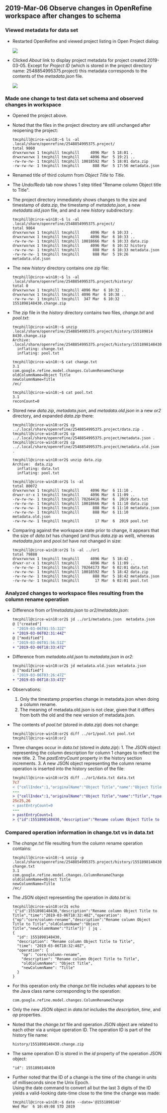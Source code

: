 
## 2019-Mar-06  Observe changes in OpenRefine workspace after changes to schema

### Viewed metadata for data set
- Restarted OpenRefine and viewed project listing in Open Project dialog:

	![](https://lh3.googleusercontent.com/X19xzIS_k1ay1dm74wDv0uZWVJGqn_8IQv1fgx4u9xozj3ToABTwInzlcsdx_Ip0Pm--6RtNtjd-vxgKyZNj0_I1qsodtNH3XKA966tD-tHNAoa_63PMuS57XbNmQ-x6MJsy-Y7j)

- Clicked *About* link to display project metadata for project created 2019-03-05.  Except for *Project ID* (which is stored in the project directory name:  2548854995375.project) this metadata corresponds to the contents of the *metadata.json* file.

	![](https://lh4.googleusercontent.com/8alFCGCglrxk-SnnyOLLmmjMdzjagVmhsE5krD4l_IjkgSK0EK7JK4Az6x3KiLV3AASPBSofG4FNbu9wXi8JKVrYR_HDVwin8bkrWGz2-P1r2V1HRAri4_SUzG8NFK4IVR3n6u2p)

### Made one change to test data set schema and observed changes in workspace
- Opened the project above.
- Noted that the files in the project directory are still unchanged after reopening the project:

    ```console
    tmcphill@circe-win10:~$ ls -al .local/share/openrefine/2548854995375.project/
    total 9860
    drwxrwxrwx 1 tmcphill tmcphill     4096 Mar  5 18:01 .
    drwxrwxrwx 1 tmcphill tmcphill     4096 Mar  5 19:21 ..
    -rw-rw-rw- 1 tmcphill tmcphill 10018592 Mar  5 18:01 data.zip
    -rw-rw-rw- 1 tmcphill tmcphill      888 Mar  5 17:56 metadata.json
    ```
- Renamed title of third column from *Object Title* to *Title.*
- The *Undo/Redo* tab now shows 1 step titled "Rename column Object title to Title".

- The project directory immediately shows changes to the size and timestamp of *data.zip*, the timestamp of *metadata.json*, a new *metadata.old.json* file, and and a new *history* subdirectory:

    ```console
    tmcphill@circe-win10:~$ ls -al .local/share/openrefine/2548854995375.project/
    total 9864
    drwxrwxrwx 1 tmcphill tmcphill     4096 Mar  6 10:33 .
    drwxrwxrwx 1 tmcphill tmcphill     4096 Mar  6 10:33 ..
    -rw-rw-rw- 1 tmcphill tmcphill 10018666 Mar  6 10:33 data.zip
    drwxrwxrwx 1 tmcphill tmcphill     4096 Mar  6 10:32 history
    -rw-rw-rw- 1 tmcphill tmcphill      888 Mar  6 10:33 metadata.json
    -rw-rw-rw- 1 tmcphill tmcphill      888 Mar  5 19:26 metadata.old.json
    ```

- The new *history* directory contains one zip file:

    ```console
    tmcphill@circe-win10:~$ ls -al .local/share/openrefine/2548854995375.project/history/
    total 0
    drwxrwxrwx 1 tmcphill tmcphill 4096 Mar  6 10:32 .
    drwxrwxrwx 1 tmcphill tmcphill 4096 Mar  6 10:38 ..
    -rw-rw-rw- 1 tmcphill tmcphill  347 Mar  6 10:32 1551898148430.change.zip
    ```

- The zip file in the *history* directory contains two files, *change.txt* and *pool.txt*:

    ```console
    tmcphill@circe-win10:~$ unzip .local/share/openrefine/2548854995375.project/history/155189814
    8430.change.zip
    Archive:  .local/share/openrefine/2548854995375.project/history/1551898148430.change.zip
      inflating: change.txt
      inflating: pool.txt
    
    tmcphill@circe-win10:~$ cat change.txt
    3.1
    com.google.refine.model.changes.ColumnRenameChange
    oldColumnName=Object Title
    newColumnName=Title
    /ec/
    
    tmcphill@circe-win10:~$ cat pool.txt
    3.1
    reconCount=0
    ```
- Stored new *data.zip*, *metadata.json*, and *metadata.old.json* in a new *or2* directory, and expanded *data.zip* there:

    ```console
    tmcphill@circe-win10:or2$ cp ../.local/share/openrefine/2548854995375.project/data.zip .
    tmcphill@circe-win10:or2$ cp ../.local/share/openrefine/2548854995375.project/metadata.json .
    tmcphill@circe-win10:or2$ cp ../.local/share/openrefine/2548854995375.project/metadata.old.json .
    
    tmcphill@circe-win10:or2$ unzip data.zip
    Archive:  data.zip
      inflating: data.txt
      inflating: pool.txt
    
    tmcphill@circe-win10:or2$ ls -al
    total 80072
    drwxrwxrwx 1 tmcphill tmcphill     4096 Mar  6 11:10 .
    drwxr-xr-x 1 tmcphill tmcphill     4096 Mar  6 11:09 ..
    -rw-rw-rw- 1 tmcphill tmcphill 70264416 Mar  6  2019 data.txt
    -rw-rw-rw- 1 tmcphill tmcphill 10018666 Mar  6 11:10 data.zip
    -rw-rw-rw- 1 tmcphill tmcphill      888 Mar  6 11:10 metadata.json
    -rw-rw-rw- 1 tmcphill tmcphill      888 Mar  6 11:10 metadata.old.json
    -rw-rw-rw- 1 tmcphill tmcphill       17 Mar  6  2019 pool.txt
    ```
- Comparing against the workspace state prior to change, it appears that the size of *data.txt* has changed (and thus *data.zip* as well), whereas *metadata.json* and *pool.txt* have not changed in size:
    
    ```console
    tmcphill@circe-win10:or2$ ls -al ../or1
    total 79888
    drwxrwxrwx 1 tmcphill tmcphill     4096 Mar  5 18:42 .
    drwxr-xr-x 1 tmcphill tmcphill     4096 Mar  6 11:09 ..
    -rw-rw-rw- 1 tmcphill tmcphill 70264173 Mar  6 02:01 data.txt
    -rw-rw-rw- 1 tmcphill tmcphill 10018592 Mar  5 18:42 data.zip
    -rw-rw-rw- 1 tmcphill tmcphill      888 Mar  5 18:42 metadata.json
    -rw-rw-rw- 1 tmcphill tmcphill       17 Mar  6 02:01 pool.txt
    ```

### Analyzed changes to workspace files resulting from the column rename operation

- Difference from *or1/metadata.json* to *or2/metadata.json*:
    ```diff
    tmcphill@circe-win10:or2$ jd ../or1/metadata.json  metadata.json
    @ ["created"]
    - "2019-03-06T01:55:32Z"
    + "2019-03-06T02:31:44Z"
    @ ["modified"]
    - "2019-03-06T01:56:51Z"
    + "2019-03-06T18:33:47Z"
    ```
- Difference from *metadata.old.json* to *metadata.json* in *or2*:

    ```diff
    tmcphill@circe-win10:or2$ jd metadata.old.json metadata.json
    @ ["modified"]
   	- "2019-03-06T03:26:47Z"
   	+ "2019-03-06T18:33:47Z"
    ```

- Observations: 
	1. Only the timestamp properties change in metadata.json when doing a column rename.
    2. The meaning of metadata.old.json is not clear, given that it differs from both the old and the new version of metadata.json.

- The contents of *pool.txt* (stored in *data.zip*) does not change:

    ```console
    tmcphill@circe-win10:or2$ diff ../or1/pool.txt pool.txt
    tmcphill@circe-win10:or2
    ```

- Three changes occur in *data.txt* (stored in *data.zip*): 
		1. The JSON object representing the column description for column 1 changes to reflect the new title.
		2. The *pastEntryCount* property in the history section increments. 
		3. A new JSON object representing the column rename operation is inserted into the history section of the file:

    ```diff
    tmcphill@circe-win10:or2$ diff ../or1/data.txt data.txt
    7c7
    < {"cellIndex":1,"originalName":"Object Title","name":"Object Title","type":"string","format":"","title":"","description":"","constraints":"{}"}
    ---
    > {"cellIndex":1,"originalName":"Object Title","name":"Title","type":"string","format":"","title":"","description":"","constraints":"{}"}
    25c25,26
    < pastEntryCount=0
    ---
    > pastEntryCount=1
    > {"id":1551898148430,"description":"Rename column Object Title to Title","time":"2019-03-06T18:32:40Z","operation":{"op":"core/column-rename","description":"Rename column Object Title to Title","oldColumnName":"Object Title","newColumnName":"Title"}}
    ```
    
### Compared operation information in change.txt vs in data.txt

- The *change.txt* file resulting from the column rename operation contains:

    ```console
    tmcphill@circe-win10:~$ unzip -p .local/share/openrefine/2548854995375.project/history/1551898148430.change.zip change.txt
    3.1
    com.google.refine.model.changes.ColumnRenameChange
    oldColumnName=Object Title
    newColumnName=Title
    /ec/
    ```
- The JSON object representing the operation in *data.txt* is:
    ```console
    tmcphill@circe-win10:or2$ echo '{"id":1551898148430,"description":"Rename column Object Title to Title","time":"2019-03-06T18:32:40Z","operation":{"op":"core/column-rename","description":"Rename column Object Title to Title","oldColumnName":"Object Title","newColumnName":"Title"}}' | jq .
    {
      "id": 1551898148430,
      "description": "Rename column Object Title to Title",
      "time": "2019-03-06T18:32:40Z",
      "operation": {
        "op": "core/column-rename",
        "description": "Rename column Object Title to Title",
        "oldColumnName": "Object Title",
        "newColumnName": "Title"
      }
    }
    ```
- For this operation only the *change.txt* file includes what appears to be the Java class name corresponding to the operation:

    ```console
    com.google.refine.model.changes.ColumnRenameChange
    ```

- Only the new JSON object in *data.txt* includes the *description*, *time*, and *op* properties.

- Noted that the *change.txt* file and operation JSON object are related to each other via a unique operation ID. The operation ID is part of the history file name:  

    ```console
    history/1551898148430.change.zip
    ```
- The same operation ID is stored in the *id* property of the operation JSON object:  

    ```
    "id": 1551898148430
    ```

- Further noted that the ID of a change is the time of the change in units of milliseconds since the Unix Epoch.  
Using the date command to convert all but the last 3 digits of the ID yields a valid-looking date-time close to the time the change was made:

    ```console
    tmcphill@circe-win10:~$ date --date='@1551898148'
    Wed Mar  6 10:49:08 STD 2019
    ```


















